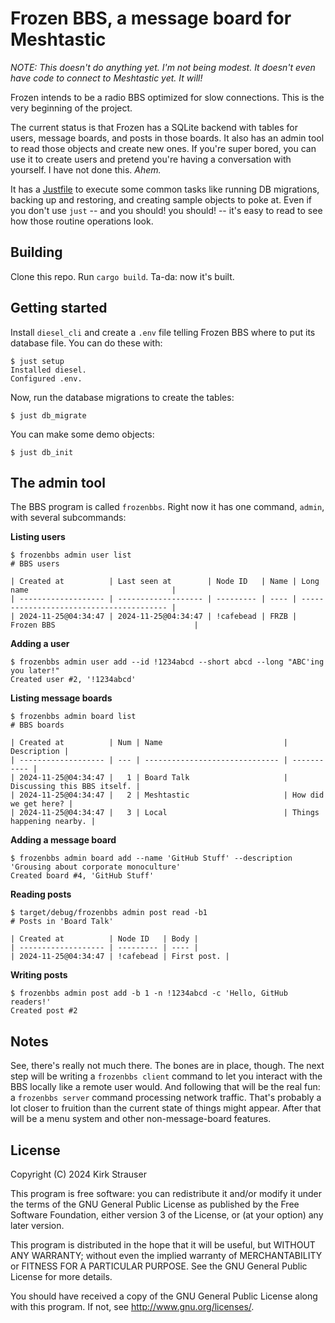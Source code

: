 # Frozen BBS, a message board for Meshtastic

_NOTE: This doesn't do anything yet. I'm not being modest. It doesn't even have code to connect to Meshtastic yet. It will!_

Frozen intends to be a radio BBS optimized for slow connections. This is the very beginning of the project.

The current status is that Frozen has a SQLite backend with tables for users, message boards, and posts in those boards. It also has an admin tool to read those objects and create new ones. If you're super bored, you can use it to create users and pretend you're having a conversation with yourself. I have not done this. _Ahem._

It has a [Justfile](https://just.systems) to execute some common tasks like running DB migrations, backing up and restoring, and creating sample objects to poke at. Even if you don't use `just` -- and you should! you should! -- it's easy to read to see how those routine operations look.

## Building

Clone this repo. Run `cargo build`. Ta-da: now it's built.

## Getting started

Install `diesel_cli` and create a `.env` file telling Frozen BBS where to put its database file. You can do these with:

```shell
$ just setup
Installed diesel.
Configured .env.
```

Now, run the database migrations to create the tables:

```shell
$ just db_migrate
```

You can make some demo objects:

```shell
$ just db_init
```

## The admin tool

The BBS program is called `frozenbbs`. Right now it has one command, `admin`, with several subcommands:

**Listing users**

```shell
$ frozenbbs admin user list
# BBS users

| Created at          | Last seen at        | Node ID   | Name | Long name                                |
| ------------------- | ------------------- | --------- | ---- | ---------------------------------------- |
| 2024-11-25@04:34:47 | 2024-11-25@04:34:47 | !cafebead | FRZB | Frozen BBS                               |
```

**Adding a user**

```shell
$ frozenbbs admin user add --id !1234abcd --short abcd --long "ABC'ing you later!"
Created user #2, '!1234abcd'
```

**Listing message boards**

```shell
$ frozenbbs admin board list
# BBS boards

| Created at          | Num | Name                           | Description |
| ------------------- | --- | ------------------------------ | ----------- |
| 2024-11-25@04:34:47 |   1 | Board Talk                     | Discussing this BBS itself. |
| 2024-11-25@04:34:47 |   2 | Meshtastic                     | How did we get here? |
| 2024-11-25@04:34:47 |   3 | Local                          | Things happening nearby. |
```

**Adding a message board**

```shell
$ frozenbbs admin board add --name 'GitHub Stuff' --description 'Grousing about corporate monoculture'
Created board #4, 'GitHub Stuff'
```

**Reading posts**

```shell
$ target/debug/frozenbbs admin post read -b1
# Posts in 'Board Talk'

| Created at          | Node ID   | Body |
| ------------------- | --------- | ---- |
| 2024-11-25@04:34:47 | !cafebead | First post. |
```

**Writing posts**

```shell
$ frozenbbs admin post add -b 1 -n !1234abcd -c 'Hello, GitHub readers!'
Created post #2
```

## Notes

See, there's really not much there. The bones are in place, though. The next step will be writing a `frozenbbs client` command to let you interact with the BBS locally like a remote user would. And following that will be the real fun: a `frozenbbs server` command processing network traffic. That's probably a lot closer to fruition than the current state of things might appear. After that will be a menu system and other non-message-board features.

## License

Copyright (C) 2024 Kirk Strauser

This program is free software: you can redistribute it and/or modify it under the terms of the GNU General Public License as published by the Free Software Foundation, either version 3 of the License, or (at your option) any later version.

This program is distributed in the hope that it will be useful, but WITHOUT ANY WARRANTY; without even the implied warranty of MERCHANTABILITY or FITNESS FOR A PARTICULAR PURPOSE. See the GNU General Public License for more details.

You should have received a copy of the GNU General Public License along with this program. If not, see <http://www.gnu.org/licenses/>.
